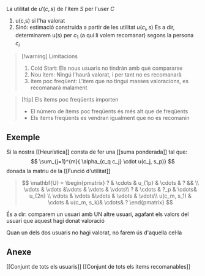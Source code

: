 La utilitat de $u'(c,s)$ de l'ítem $S$ per l'user $C$
1. u(c,s) si l'ha valorat
2. Sinó: estimació construida a partir de les utilitat $u(c_i,s)$ 
	Es a dir, determinarem u(s) per $c_1$ (a qui li volem recomanar) segons la persona $c_i$


>[!warning] Limitacions
> 1. Cold Start: Els nous usuaris no tindràn amb què compararse
>2. Nou ítem: Ningú l'haurà valorat, i per tant no es recomanarà
>3. ítem poc freqüent: L'item que no tingui masses valoracions, es recomanarà malament

>[!tip] Els ítems poc freqüents importen
> - El número de ítems poc freqüents és més alt que de freqüents
> - Els items freqüents es vendran igualment que no es recomanin

## Exemple
Si la nostra [[Heurística]] consta de fer una [[suma ponderada]] tal que:
$$
\sum_{j=1}^{m}{ \alpha_{c_q c_j} \cdot u(c_j, s_p)} 
$$
donada la matriu de la [[Funció d'utilitat]]
>$$
\mathbf{U} = 
\begin{pmatrix}
? & \cdots & u_{1p} & \cdots & ? && \\
\vdots & \vdots &\vdots & \vdots & \vdots\\
? & \cdots & ?_p  & \cdots& u_{2n} \\
\vdots & \vdots &\vdots & \vdots & \vdots\\
u(c_m, s_1) & \cdots & u(c_m, s_k)& \cdots& ?
\end{pmatrix}
$$

És a dir: comparem un usuari amb UN altre usuari, agafant els valors del usuari que aquest hagi donat valoració

Quan un dels dos usuaris no hagi valorat, no farem ús d'aquella cel·la

## Anexe
[[Conjunt de tots els usuaris]]
[[Conjunt de tots els items recomanables]]